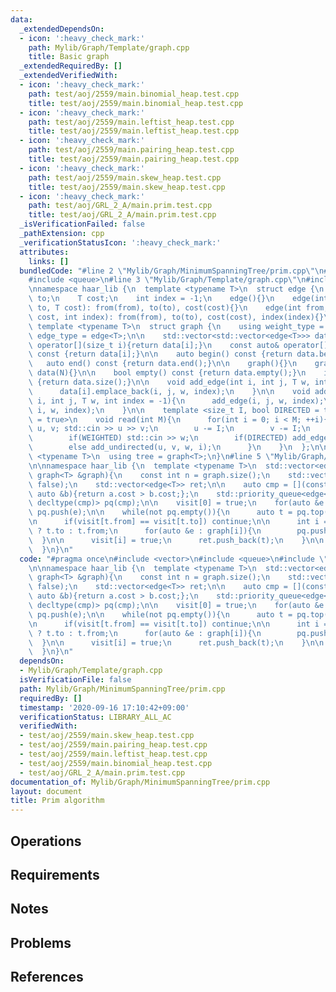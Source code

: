 ```yaml
---
data:
  _extendedDependsOn:
  - icon: ':heavy_check_mark:'
    path: Mylib/Graph/Template/graph.cpp
    title: Basic graph
  _extendedRequiredBy: []
  _extendedVerifiedWith:
  - icon: ':heavy_check_mark:'
    path: test/aoj/2559/main.binomial_heap.test.cpp
    title: test/aoj/2559/main.binomial_heap.test.cpp
  - icon: ':heavy_check_mark:'
    path: test/aoj/2559/main.leftist_heap.test.cpp
    title: test/aoj/2559/main.leftist_heap.test.cpp
  - icon: ':heavy_check_mark:'
    path: test/aoj/2559/main.pairing_heap.test.cpp
    title: test/aoj/2559/main.pairing_heap.test.cpp
  - icon: ':heavy_check_mark:'
    path: test/aoj/2559/main.skew_heap.test.cpp
    title: test/aoj/2559/main.skew_heap.test.cpp
  - icon: ':heavy_check_mark:'
    path: test/aoj/GRL_2_A/main.prim.test.cpp
    title: test/aoj/GRL_2_A/main.prim.test.cpp
  _isVerificationFailed: false
  _pathExtension: cpp
  _verificationStatusIcon: ':heavy_check_mark:'
  attributes:
    links: []
  bundledCode: "#line 2 \"Mylib/Graph/MinimumSpanningTree/prim.cpp\"\n#include <vector>\n\
    #include <queue>\n#line 3 \"Mylib/Graph/Template/graph.cpp\"\n#include <iostream>\n\
    \nnamespace haar_lib {\n  template <typename T>\n  struct edge {\n    int from,\
    \ to;\n    T cost;\n    int index = -1;\n    edge(){}\n    edge(int from, int\
    \ to, T cost): from(from), to(to), cost(cost){}\n    edge(int from, int to, T\
    \ cost, int index): from(from), to(to), cost(cost), index(index){}\n  };\n\n \
    \ template <typename T>\n  struct graph {\n    using weight_type = T;\n    using\
    \ edge_type = edge<T>;\n\n    std::vector<std::vector<edge<T>>> data;\n\n    auto&\
    \ operator[](size_t i){return data[i];}\n    const auto& operator[](size_t i)\
    \ const {return data[i];}\n\n    auto begin() const {return data.begin();}\n \
    \   auto end() const {return data.end();}\n\n    graph(){}\n    graph(int N):\
    \ data(N){}\n\n    bool empty() const {return data.empty();}\n    int size() const\
    \ {return data.size();}\n\n    void add_edge(int i, int j, T w, int index = -1){\n\
    \      data[i].emplace_back(i, j, w, index);\n    }\n\n    void add_undirected(int\
    \ i, int j, T w, int index = -1){\n      add_edge(i, j, w, index);\n      add_edge(j,\
    \ i, w, index);\n    }\n\n    template <size_t I, bool DIRECTED = true, bool WEIGHTED\
    \ = true>\n    void read(int M){\n      for(int i = 0; i < M; ++i){\n        int\
    \ u, v; std::cin >> u >> v;\n        u -= I;\n        v -= I;\n        T w = 1;\n\
    \        if(WEIGHTED) std::cin >> w;\n        if(DIRECTED) add_edge(u, v, w, i);\n\
    \        else add_undirected(u, v, w, i);\n      }\n    }\n  };\n\n  template\
    \ <typename T>\n  using tree = graph<T>;\n}\n#line 5 \"Mylib/Graph/MinimumSpanningTree/prim.cpp\"\
    \n\nnamespace haar_lib {\n  template <typename T>\n  std::vector<edge<T>> prim(const\
    \ graph<T> &graph){\n    const int n = graph.size();\n    std::vector<bool> visit(n,\
    \ false);\n    std::vector<edge<T>> ret;\n\n    auto cmp = [](const auto &a, const\
    \ auto &b){return a.cost > b.cost;};\n    std::priority_queue<edge<T>, std::vector<edge<T>>,\
    \ decltype(cmp)> pq(cmp);\n\n    visit[0] = true;\n    for(auto &e : graph[0])\
    \ pq.push(e);\n\n    while(not pq.empty()){\n      auto t = pq.top(); pq.pop();\n\
    \n      if(visit[t.from] == visit[t.to]) continue;\n\n      int i = visit[t.from]\
    \ ? t.to : t.from;\n      for(auto &e : graph[i]){\n        pq.push(e);\n    \
    \  }\n\n      visit[i] = true;\n      ret.push_back(t);\n    }\n\n    return ret;\n\
    \  }\n}\n"
  code: "#pragma once\n#include <vector>\n#include <queue>\n#include \"Mylib/Graph/Template/graph.cpp\"\
    \n\nnamespace haar_lib {\n  template <typename T>\n  std::vector<edge<T>> prim(const\
    \ graph<T> &graph){\n    const int n = graph.size();\n    std::vector<bool> visit(n,\
    \ false);\n    std::vector<edge<T>> ret;\n\n    auto cmp = [](const auto &a, const\
    \ auto &b){return a.cost > b.cost;};\n    std::priority_queue<edge<T>, std::vector<edge<T>>,\
    \ decltype(cmp)> pq(cmp);\n\n    visit[0] = true;\n    for(auto &e : graph[0])\
    \ pq.push(e);\n\n    while(not pq.empty()){\n      auto t = pq.top(); pq.pop();\n\
    \n      if(visit[t.from] == visit[t.to]) continue;\n\n      int i = visit[t.from]\
    \ ? t.to : t.from;\n      for(auto &e : graph[i]){\n        pq.push(e);\n    \
    \  }\n\n      visit[i] = true;\n      ret.push_back(t);\n    }\n\n    return ret;\n\
    \  }\n}\n"
  dependsOn:
  - Mylib/Graph/Template/graph.cpp
  isVerificationFile: false
  path: Mylib/Graph/MinimumSpanningTree/prim.cpp
  requiredBy: []
  timestamp: '2020-09-16 17:10:42+09:00'
  verificationStatus: LIBRARY_ALL_AC
  verifiedWith:
  - test/aoj/2559/main.skew_heap.test.cpp
  - test/aoj/2559/main.pairing_heap.test.cpp
  - test/aoj/2559/main.leftist_heap.test.cpp
  - test/aoj/2559/main.binomial_heap.test.cpp
  - test/aoj/GRL_2_A/main.prim.test.cpp
documentation_of: Mylib/Graph/MinimumSpanningTree/prim.cpp
layout: document
title: Prim algorithm
---
```


## Operations

## Requirements

## Notes

## Problems

## References
